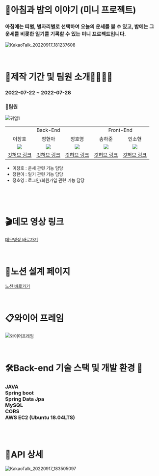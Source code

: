 # 🔮아침과 밤의 이야기 (미니 프로젝트)

<h3>아침에는 띠별, 별자리별로 선택하여 오늘의 운세를 볼 수 있고, 밤에는 그 운세를 비롯한 일기를 기록할 수 있는 미니 프로젝트입니다.</h3>

![KakaoTalk_20220917_181237608](https://user-images.githubusercontent.com/107831623/190849561-7ea19656-3e9d-4df8-9fa1-b0cdb0f5bd9a.png)
</br></br></br>


# 📆제작 기간 및 팀원 소개👨‍💻👩‍💻
<h3>2022-07-22 ~ 2022-07-28</h3>
<h3>🌟팀원</h3>

![귀엽1](https://user-images.githubusercontent.com/107831623/190849901-6df3973f-7488-4277-bf60-a23714dbc425.png)

<table>
  <tr>
    <td colspan="3", align=center>Back-End</td>
    <td colspan="4", align=center>Front-End</td>
  </tr>
  <tr>
    <td align=center>이창호</td>
    <td align=center>정현아</td>
    <td align=center>정호영</td>
    <td align=center>송하준</td>
    <td align=center>인소현</td>
  </tr>
  <tr>
    <td align=center><img src="https://img.shields.io/badge/Springboot-6DB33F?style=flat-square&logo=Springboot&logoColor=white"/></td>
    <td align=center><img src="https://img.shields.io/badge/Springboot-6DB33F?style=flat-square&logo=Springboot&logoColor=white"/></td>
    <td align=center><img src="https://img.shields.io/badge/Springboot-6DB33F?style=flat-square&logo=Springboot&logoColor=white"/></td>
    <td align=center><img src="https://img.shields.io/badge/React-61DAFB?style=flat-square&logo=React&logoColor=white"/></td>
    <td align=center><img src="https://img.shields.io/badge/React-61DAFB?style=flat-square&logo=React&logoColor=white"/></td>
  </tr>
  <tr>
    <td align=center><a href="https://github.com/chlee1234">깃허브 링크</a></td>
    <td align=center><a href="https://github.com/hyeonor">깃허브 링크</a></td>
    <td align=center><a href="https://github.com/matHoYoung">깃허브 링크</a></td>
    <td align=center><a href="https://github.com/FoocoJun">깃허브 링크</a></td>
    <td align=center><a href="https://github.com/INSOCCI">깃허브 링크</a></td>
  </tr>
</table>


* 이창호 : 운세 관련 기능 담당<br>
* 정현아 : 일기 관련 기능 담당<br>
* 정호영 : 로그인/회원가입 관련 기능 담당<br>

</br></br></br>


# 🎬데모 영상 링크
[데모영상 바로가기](https://youtu.be/tH8d7bnKo74)
</br></br></br>

# 📝노션 설계 페이지
[노션 바로가기](https://tar-sushi-4b9.notion.site/4-S-A-946e5cf7bd544b809bb719ec18d6ee51)
</br></br></br>

# 📋와이어 프레임
![와이어프레임](https://user-images.githubusercontent.com/107831623/190849779-ff37ced2-af0a-495b-be80-5aa66ee198ec.png)
</br></br></br>

# 🛠Back-end 기술 스택 및 개발 환경 🔨
<h3>JAVA<br>
Spring boot<br>
Spring Data Jpa<br>
MySQL<br>
CORS<br>
AWS EC2 (Ubuntu 18.04LTS)</h3>
</br></br>

# 🔗API 상세
![KakaoTalk_20220917_183505097](https://user-images.githubusercontent.com/107831623/190850356-262406fa-a768-4934-a894-f75eff748267.png)
